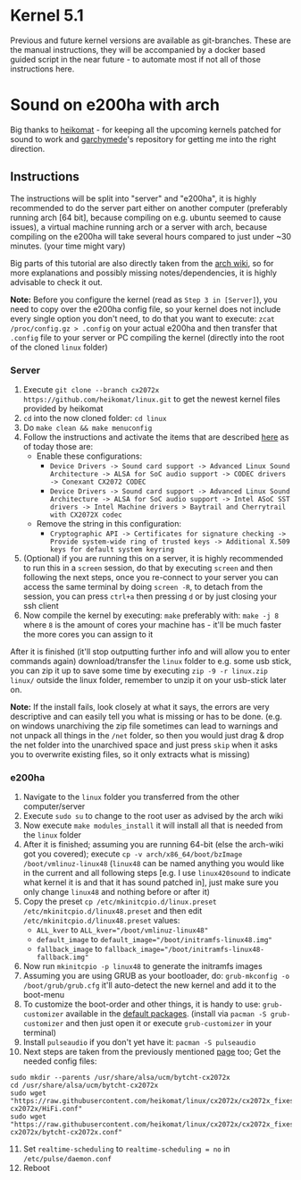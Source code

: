 # Kernel 5.1

Previous and future kernel versions are available as git-branches. These are the manual instructions, they will be accompanied by a docker based guided script in the near future - to automate most if not all of those instructions here.

# Sound on e200ha with arch

Big thanks to [heikomat](https://github.com/heikomat) - for keeping all the upcoming kernels patched for sound to work and [garchymede](https://github.com/garchymede/archlinux_on_asus_E200HA)'s repository for getting me into the right direction.

## Instructions
The instructions will be split into "server" and "e200ha", it is highly recommended to do the server part either on another computer (preferably running arch [64 bit], because compiling on e.g. ubuntu seemed to cause issues), a virtual machine running arch or a server with arch, because compiling on the e200ha will take several hours compared to just under ~30 minutes. (your time might vary)

Big parts of this tutorial are also directly taken from the [arch wiki](https://wiki.archlinux.org/index.php/Kernels/Traditional_compilation#Compile_the_kernel), so for more explanations and possibly missing notes/dependencies, it is highly advisable to check it out.

**Note:** Before you configure the kernel (read as `Step 3 in [Server]`), you need to copy over the e200ha config file, so your kernel does not include every single option you don't need, to do that you want to execute:
`zcat /proc/config.gz > .config` on your actual e200ha and then transfer that `.config` file to your server or PC compiling the kernel (directly into the root of the cloned `linux` folder)

### Server

1. Execute `git clone --branch cx2072x https://github.com/heikomat/linux.git` to get the newest kernel files provided by heikomat
2. `cd` into the now cloned folder: `cd linux`
3. Do `make clean && make menuconfig`
4. Follow the instructions and activate the items that are described [here](https://github.com/heikomat/linux/blob/cx2072x/cx2072x_fixes_and_manual/building_the_kernel.md#configuring) as of today those are:
	- Enable these configurations:
		- `Device Drivers -> Sound card support -> Advanced Linux Sound Architecture -> ALSA for SoC audio support -> CODEC drivers -> Conexant CX2072 CODEC`
		- `Device Drivers -> Sound card support -> Advanced Linux Sound Architecture -> ALSA for SoC audio support -> Intel ASoC SST drivers -> Intel Machine drivers > Baytrail and Cherrytrail with CX2072X codec`
	- Remove the string in this configuration:
		- `Cryptographic API -> Certificates for signature checking -> Provide system-wide ring of trusted keys -> Additional X.509 keys for default system keyring`
5. (Optional) if you are running this on a server, it is highly recommended to run this in a `screen` session, do that by executing `screen` and then following the next steps, once you re-connect to your server you can access the same terminal by doing `screen -R`, to detach from the session, you can press `ctrl+a` then pressing `d` or by just closing your ssh client
6. Now compile the kernel by executing: `make` preferably with: `make -j 8` where `8` is the amount of cores your machine has - it'll be much faster the more cores you can assign to it

After it is finished (it'll stop outputting further info and will allow you to enter commands again) download/transfer the `linux` folder to e.g. some usb stick, you can zip it up to save some time by executing `zip -9 -r linux.zip linux/` outside the linux folder, remember to unzip it on your usb-stick later on.

**Note:** If the install fails, look closely at what it says, the errors are very descriptive and can easily tell you what is missing or has to be done. (e.g. on windows unarchiving the zip file sometimes can lead to warnings and not unpack all things in the `/net` folder, so then you would just drag & drop the net folder into the unarchived space and just press `skip` when it asks you to overwrite existing files, so it only extracts what is missing)

### e200ha

1. Navigate to the `linux` folder you transferred from the other computer/server
2. Execute `sudo su` to change to the root user as advised by the arch wiki
3. Now execute `make modules_install` it will install all that is needed from the `linux` folder
4. After it is finished; assuming you are running 64-bit (else the arch-wiki got you covered); execute `cp -v arch/x86_64/boot/bzImage /boot/vmlinuz-linux48` (`linux48` can be named anything you would like in the current and all following steps [e.g. I use `linux420sound` to indicate what kernel it is and that it has sound patched in], just make sure you only change `linux48` and nothing before or after it)
5. Copy the preset `cp /etc/mkinitcpio.d/linux.preset /etc/mkinitcpio.d/linux48.preset` and then edit `/etc/mkinitcpio.d/linux48.preset` values:
	- `ALL_kver` to `ALL_kver="/boot/vmlinuz-linux48"`
	- `default_image` to `default_image="/boot/initramfs-linux48.img"`
	- `fallback_image` to `fallback_image="/boot/initramfs-linux48-fallback.img"`
6. Now run `mkinitcpio -p linux48` to generate the initramfs images
7. Assuming you are using GRUB as your bootloader, do: `grub-mkconfig -o /boot/grub/grub.cfg` it'll auto-detect the new kernel and add it to the boot-menu
8. To customize the boot-order and other things, it is handy to use: `grub-customizer` available in the [default packages](https://www.archlinux.org/packages/community/x86_64/grub-customizer/). (install via `pacman -S grub-customizer` and then just open it or execute `grub-customizer` in your terminal)
9. Install `pulseaudio` if you don't yet have it: `pacman -S pulseaudio`
10. Next steps are taken from the previously mentioned [page](https://github.com/heikomat/linux/tree/cx2072x/cx2072x_fixes_and_manual) too; Get the needed config files:

```
sudo mkdir --parents /usr/share/alsa/ucm/bytcht-cx2072x
cd /usr/share/alsa/ucm/bytcht-cx2072x
sudo wget "https://raw.githubusercontent.com/heikomat/linux/cx2072x/cx2072x_fixes_and_manual/bytcht-cx2072x/HiFi.conf"
sudo wget "https://raw.githubusercontent.com/heikomat/linux/cx2072x/cx2072x_fixes_and_manual/bytcht-cx2072x/bytcht-cx2072x.conf"
```

11. Set `realtime-scheduling` to `realtime-scheduling = no` in `/etc/pulse/daemon.conf`
12. Reboot
